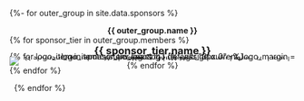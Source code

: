 {%- for outer_group in site.data.sponsors %}
<div style="text-align: center;"><strong>{{ outer_group.name }}</strong></div>
{% for sponsor_tier in outer_group.members %}
<div style="text-align: center;">
  <span style="font-size: 18px;"><strong>{{ sponsor_tier.name }}</strong></span>
  <div class="logo-list-container" style="line-height: 0;">
    {% for logo_item in sponsor_tier.logos %}
    {%- assign current_logo_margin = logo_item.custom_spacing | default: "3px 0" -%}
    <a href="{{ logo_item.url }}" target="_blank" rel="noopener noreferrer" style="display: inline-block; 
                                margin: {{ current_logo_margin }}; 
                                text-decoration: none;">
      <img src="{{ logo_item.img | relative_url }}"
        alt="{{ sponsor_tier.name }} Sponsor Logo: {{ logo_item.url | split: '//' | last | split: '/' | first }}"
        width="{{ logo_item.image_width | default: '120px' }}" style="vertical-align: middle; border: none; ">
    </a>
    {% endfor %}
  </div>
</div>
{% endfor %}

&nbsp;
{% endfor %}